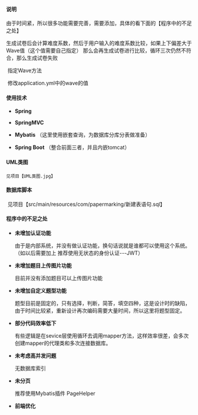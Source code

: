 #### 说明

​	由于时间紧，所以很多功能需要完善，需要添加，具体的看下面的【程序中的不足之处】

​	生成试卷后会计算难度系数，然后于用户输入的难度系数比较，如果上下偏差大于 Wave值（这个值需要自己指定） 那么会再生成试卷进行比较，循环三次仍然不符合，那么生成试卷失败

​	指定Wave方法

​		修改application.yml中的wave的值

#### 使用技术

- **Spring**	

- **SpringMVC** 

- **Mybatis** （这里使用嵌套查询，为数据库分库分表做准备）

- **Spring Boot** （整合前面三者，并且内嵌tomcat）

#### UML类图
    见项目【UML类图.jpg】 

#### 数据库脚本

​	见项目【src/main/resources/com/papermarking/新建表语句.sql】

#### 程序中的不足之处

- **未增加认证功能**

   由于是内部系统，并没有做认证功能，换句话说就是谁都可以使用这个系统。  （如以后需要加上 推荐使用无状态的身份认证---JWT）

- **未增加题目上传图片功能**

  目前并没有添加题目可以上传图片功能

- **未增加自定义题型功能**

  题型目前是固定的，只有选择，判断，简答，填空四种，这是设计时的缺陷，由于时间比较紧，重新设计再次编码需要大量时间，所以这里将题型固定。

- **部分代码效率低下**

  有些逻辑是在sevice层使用循环去调用mapper方法，这样效率很差，会多次创建mapper的代理类和多次连接数据库。

- **未考虑高并发问题**

  无数据库索引

- **未分页**

  推荐使用Mybatis插件 PageHelper

- **前端优化**

  